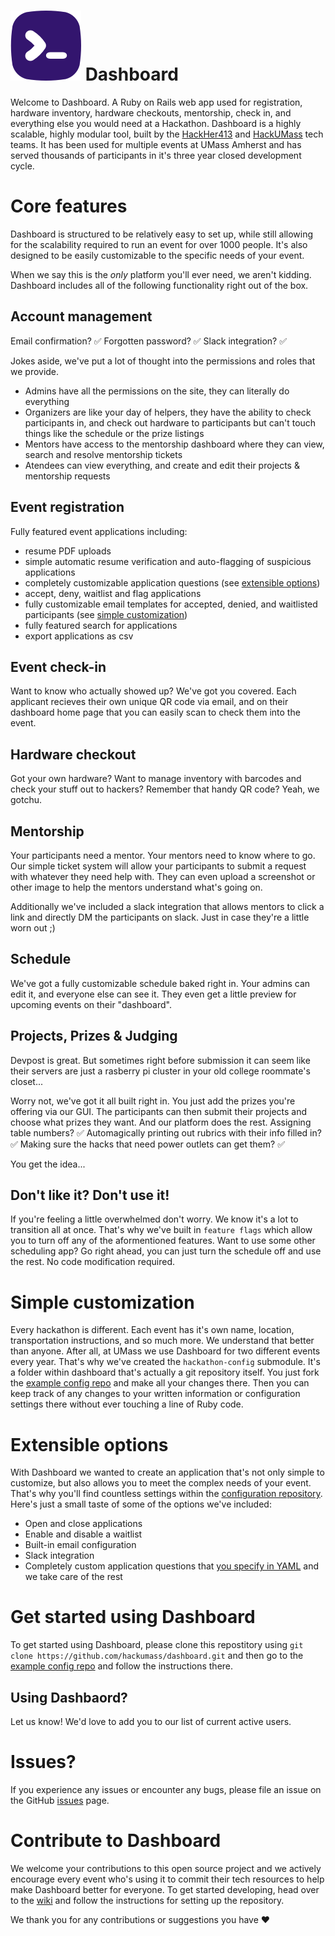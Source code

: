 # ![Dashboard Logo](app/assets/images/dashboard-logo.png) Dashboard
Welcome to Dashboard. A Ruby on Rails web app used for registration, hardware inventory, hardware checkouts, mentorship, check in, and everything else you would need at a Hackathon. Dashboard is a highly scalable, highly modular tool, built by the [HackHer413](https://hackher413.com) and [HackUMass](https://hackumass.com) tech teams. It has been used for multiple events at UMass Amherst and has served thousands of participants in it's three year closed development cycle.

# Core features

Dashboard is structured to be relatively easy to set up, while still allowing for the scalability required to run an event for over 1000 people. It's also designed to be easily customizable to the specific needs of your event.

When we say this is the _only_ platform you'll ever need, we aren't kidding. Dashboard includes all of the following functionality right out of the box.

## Account management
Email confirmation? ✅ Forgotten password? ✅ Slack integration? ✅

Jokes aside, we've put a lot of thought into the permissions and roles that we provide.
- Admins have all the permissions on the site, they can literally do everything
- Organizers are like your day of helpers, they have the ability to check participants in, and check out hardware to participants but can't touch things like the schedule or the prize listings
- Mentors have access to the mentorship dashboard where they can view, search and resolve mentorship tickets
- Atendees can view everything, and create and edit their projects & mentorship requests

## Event registration
Fully featured event applications including:
- resume PDF uploads 
- simple automatic resume verification and auto-flagging of suspicious applications
- completely customizable application questions (see [extensible options](#extensible-options))
- accept, deny, waitlist and flag applications
- fully customizable email templates for accepted, denied, and waitlisted participants (see [simple customization](#simple-customization))
- fully featured search for applications
- export applications as csv

## Event check-in
Want to know who actually showed up? We've got you covered. Each applicant recieves their own unique QR code via email, and on their dashboard home page that you can easily scan to check them into the event.

## Hardware checkout
Got your own hardware? Want to manage inventory with barcodes and check your stuff out to hackers? Remember that handy QR code? Yeah, we gotchu.

## Mentorship
Your participants need a mentor. Your mentors need to know where to go. Our simple ticket system will allow your participants to submit a request with whatever they need help with. They can even upload a screenshot or other image to help the mentors understand what's going on.

Additionally we've included a slack integration that allows mentors to click a link and directly DM the participants on slack. Just in case they're a little worn out ;)

## Schedule
We've got a fully customizable schedule baked right in. Your admins can edit it, and everyone else can see it. They even get a little preview for upcoming events on their "dashboard".

## Projects, Prizes & Judging
Devpost is great. But sometimes right before submission it can seem like their servers are just a rasberry pi cluster in your old college roommate's closet...

Worry not, we've got it all built right in. You just add the prizes you're offering via our GUI. The participants can then submit their projects and choose what prizes they want. And our platform does the rest. Assigning table numbers? ✅ Automagically printing out rubrics with their info filled in? ✅ Making sure the hacks that need power outlets can get them? ✅

You get the idea...

## Don't like it? Don't use it!
If you're feeling a little overwhelmed don't worry. We know it's a lot to transition all at once. That's why we've built in `feature flags` which allow you to turn off any of the aformentioned features. Want to use some other scheduling app? Go right ahead, you can just turn the schedule off and use the rest. No code modification required.

# Simple customization
Every hackathon is different. Each event has it's own name, location, transportation instructions, and so much more. We understand that better than anyone. After all, at UMass we use Dashboard for two different events every year. That's why we've created the `hackathon-config` submodule. It's a folder within dashboard that's actually a git repository itself. You just fork the [example config repo](https://github.com/redpandahacks-config) and make all your changes there. Then you can keep track of any changes to your written information or configuration settings there without ever touching a line of Ruby code.

# Extensible options
With Dashboard we wanted to create an application that's not only simple to customize, but also allows you to meet the complex needs of your event. That's why you'll find countless settings within the [configuration repository](https://github.com/hackumass/redpandahacks-config). Here's just a small taste of some of the options we've included:

- Open and close applications
- Enable and disable a waitlist
- Built-in email configuration
- Slack integration
- Completely custom application questions that [you specify in YAML](https://github.com/hackumass/redpandahacks-config/blob/master/event_application.yml) and we take care of the rest

# Get started using Dashboard
To get started using Dashboard, please clone this repostitory using `git clone https://github.com/hackumass/dashboard.git` and then go to the [example config repo](https://github.com/hackumass/redpandahacks-config) and follow the instructions there.

## Using Dashbaord?
Let us know! We'd love to add you to our list of current active users.

# Issues?
If you experience any issues or encounter any bugs, please file an issue on the GitHub [issues](https://github.com/hackumass/dashboard/issues) page.

# Contribute to Dashboard
We welcome your contributions to this open source project and we actively encourage every event who's using it to commit their tech resources to help make Dashboard better for everyone. To get started developing, head over to the [wiki](https://github.com/hackumass/dashboard/wiki) and follow the instructions for setting up the repository.

We thank you for any contributions or suggestions you have ❤️

